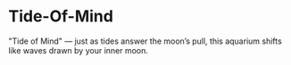 # Tide-Of-Mind
"Tide of Mind" — just as tides answer the moon’s pull, this aquarium shifts like waves drawn by your inner moon.
